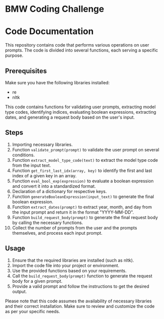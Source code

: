 # BMW Coding Challenge

# Code Documentation

This repository contains code that performs various operations on user prompts. The code is divided into several functions, each serving a specific purpose.

## Prerequisites

Make sure you have the following libraries installed:

- re
- nltk

This code contains functions for validating user prompts, extracting model type codes, identifying indices, evaluating boolean expressions, extracting dates, and generating a request body based on the user's input.

## Steps

1. Importing necessary libraries.
2. Function `validate_prompt(prompt)` to validate the user prompt on several conditions.
3. Function `extract_model_type_code(text)` to extract the model type code from the input text.
4. Function `get_first_last_idx(array, key)` to identify the first and last index of a given key in an array.
5. Function `eval_bool_exp(expression)` to evaluate a boolean expression and convert it into a standardized format.
6. Declaration of a dictionary for respective keys.
7. Function `generateBooleanExpression(input_text)` to generate the final boolean expression.
8. Function `extract_dates(prompt)` to extract year, month, and day from the input prompt and return it in the format "YYYY-MM-DD".
9. Function `build_request_body(prompt)` to generate the final request body by calling the necessary functions.
10. Collect the number of prompts from the user and the prompts themselves, and process each input prompt.

## Usage

1. Ensure that the required libraries are installed (such as nltk).
2. Import the code file into your project or environment.
3. Use the provided functions based on your requirements.
4. Call the `build_request_body(prompt)` function to generate the request body for a given prompt.
5. Provide a valid prompt and follow the instructions to get the desired output.

Please note that this code assumes the availability of necessary libraries and their correct installation. Make sure to review and customize the code as per your specific needs.
